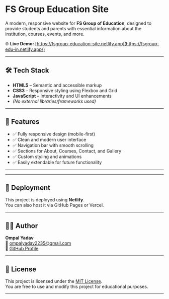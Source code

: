 # FS Group Education Site

A modern, responsive website for **FS Group of Education**, designed to provide students and parents with essential information about the institution, courses, events, and more.

🌐 **Live Demo:** [https://fsgroup-education-site.netlify.app](https://fsgroup-edu-in.netlify.app/)

---

## 🛠 Tech Stack

- **HTML5** – Semantic and accessible markup  
- **CSS3** – Responsive styling using Flexbox and Grid  
- **JavaScript** – Interactivity and UI enhancements  
- *(No external libraries/frameworks used)*

---

## 📌 Features

- ✅ Fully responsive design (mobile-first)
- ✅ Clean and modern user interface
- ✅ Navigation bar with smooth scrolling
- ✅ Sections for About, Courses, Contact, and Gallery
- ✅ Custom styling and animations
- ✅ Easily extendable for future functionality

---


---

## 🚀 Deployment

This project is deployed using **Netlify**.  
You can also host it via GitHub Pages or Vercel.

---
## 🙋‍♂️ Author

**Ompal Yadav**  
📧 [ompalyadav2235@gmail.com](mailto:ompalyadav2235@gmail.com)  
🔗 [GitHub Profile](https://github.com/OmpalYadav)

---

## 📄 License

This project is licensed under the [MIT License](LICENSE).  
You are free to use and modify this project for educational purposes.

---

